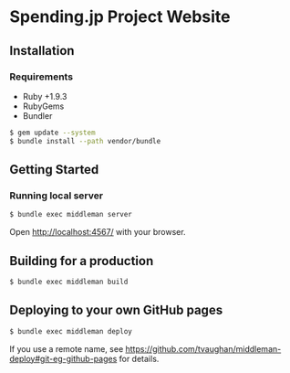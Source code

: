 # Spending.jp Project Website

## Installation

### Requirements

* Ruby +1.9.3
* RubyGems
* Bundler

```bash
$ gem update --system
$ bundle install --path vendor/bundle
```

## Getting Started

### Running local server

```bash
$ bundle exec middleman server
```

Open [http://localhost:4567/](http://localhost:4567/) with your browser.

## Building for a production

```bash
$ bundle exec middleman build
```

## Deploying to your own GitHub pages

```bash
$ bundle exec middleman deploy
```

If you use a remote name, see https://github.com/tvaughan/middleman-deploy#git-eg-github-pages for details.
